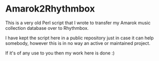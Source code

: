 # Amarok2Rhythmbox

This is a very old Perl script that I wrote to transfer my Amarok music collection database over to Rhythmbox.

I have kept the script here in a public repository just in case it can help somebody, however this is in no way an active or maintained project.

If it's of any use to you then my work here is done :)
